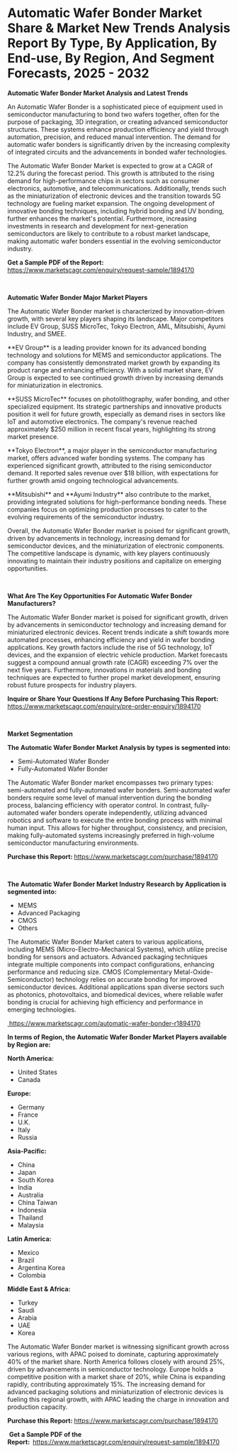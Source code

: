 <p><h1>Automatic Wafer Bonder Market Share & Market New Trends Analysis Report By Type, By Application, By End-use, By Region, And Segment Forecasts, 2025 - 2032</h1></p><p><strong>Automatic Wafer Bonder Market Analysis and Latest Trends</strong></p>
<p><p>An Automatic Wafer Bonder is a sophisticated piece of equipment used in semiconductor manufacturing to bond two wafers together, often for the purpose of packaging, 3D integration, or creating advanced semiconductor structures. These systems enhance production efficiency and yield through automation, precision, and reduced manual intervention. The demand for automatic wafer bonders is significantly driven by the increasing complexity of integrated circuits and the advancements in bonded wafer technologies.</p><p>The Automatic Wafer Bonder Market is expected to grow at a CAGR of 12.2% during the forecast period. This growth is attributed to the rising demand for high-performance chips in sectors such as consumer electronics, automotive, and telecommunications. Additionally, trends such as the miniaturization of electronic devices and the transition towards 5G technology are fueling market expansion. The ongoing development of innovative bonding techniques, including hybrid bonding and UV bonding, further enhances the market's potential. Furthermore, increasing investments in research and development for next-generation semiconductors are likely to contribute to a robust market landscape, making automatic wafer bonders essential in the evolving semiconductor industry.</p></p>
<p><strong>Get a Sample PDF of the Report:&nbsp;</strong> <a href="https://www.marketscagr.com/enquiry/request-sample/1894170?utm_campaign=2819&utm_medium=2&utm_source=Github&utm_content=ia&utm_term=12042025&utm_id=automatic-wafer-bonder">https://www.marketscagr.com/enquiry/request-sample/1894170</a></p>
<p>&nbsp;</p>
<p><strong>Automatic Wafer Bonder Major Market Players</strong></p>
<p><p>The Automatic Wafer Bonder market is characterized by innovation-driven growth, with several key players shaping its landscape. Major competitors include EV Group, SUSS MicroTec, Tokyo Electron, AML, Mitsubishi, Ayumi Industry, and SMEE.</p><p>**EV Group** is a leading provider known for its advanced bonding technology and solutions for MEMS and semiconductor applications. The company has consistently demonstrated market growth by expanding its product range and enhancing efficiency. With a solid market share, EV Group is expected to see continued growth driven by increasing demands for miniaturization in electronics.</p><p>**SUSS MicroTec** focuses on photolithography, wafer bonding, and other specialized equipment. Its strategic partnerships and innovative products position it well for future growth, especially as demand rises in sectors like IoT and automotive electronics. The company's revenue reached approximately $250 million in recent fiscal years, highlighting its strong market presence.</p><p>**Tokyo Electron**, a major player in the semiconductor manufacturing market, offers advanced wafer bonding systems. The company has experienced significant growth, attributed to the rising semiconductor demand. It reported sales revenue over $18 billion, with expectations for further growth amid ongoing technological advancements.</p><p>**Mitsubishi** and **Ayumi Industry** also contribute to the market, providing integrated solutions for high-performance bonding needs. These companies focus on optimizing production processes to cater to the evolving requirements of the semiconductor industry.</p><p>Overall, the Automatic Wafer Bonder market is poised for significant growth, driven by advancements in technology, increasing demand for semiconductor devices, and the miniaturization of electronic components. The competitive landscape is dynamic, with key players continuously innovating to maintain their industry positions and capitalize on emerging opportunities.</p></p>
<p>&nbsp;</p>
<p><strong>What Are The Key Opportunities For Automatic Wafer Bonder Manufacturers?</strong></p>
<p><p>The Automatic Wafer Bonder market is poised for significant growth, driven by advancements in semiconductor technology and increasing demand for miniaturized electronic devices. Recent trends indicate a shift towards more automated processes, enhancing efficiency and yield in wafer bonding applications. Key growth factors include the rise of 5G technology, IoT devices, and the expansion of electric vehicle production. Market forecasts suggest a compound annual growth rate (CAGR) exceeding 7% over the next five years. Furthermore, innovations in materials and bonding techniques are expected to further propel market development, ensuring robust future prospects for industry players.</p></p>
<p><strong>Inquire or Share Your Questions If Any Before Purchasing This Report:</strong> <a href="https://www.marketscagr.com/enquiry/pre-order-enquiry/1894170?utm_campaign=2819&utm_medium=2&utm_source=Github&utm_content=ia&utm_term=12042025&utm_id=automatic-wafer-bonder">https://www.marketscagr.com/enquiry/pre-order-enquiry/1894170</a></p>
<p>&nbsp;</p>
<p><strong>Market Segmentation</strong></p>
<p><strong>The Automatic Wafer Bonder Market Analysis by types is segmented into:</strong></p>
<p><ul><li>Semi-Automated Wafer Bonder</li><li>Fully-Automated Wafer Bonder</li></ul></p>
<p><p>The Automatic Wafer Bonder market encompasses two primary types: semi-automated and fully-automated wafer bonders. Semi-automated wafer bonders require some level of manual intervention during the bonding process, balancing efficiency with operator control. In contrast, fully-automated wafer bonders operate independently, utilizing advanced robotics and software to execute the entire bonding process with minimal human input. This allows for higher throughput, consistency, and precision, making fully-automated systems increasingly preferred in high-volume semiconductor manufacturing environments.</p></p>
<p><strong>Purchase this Report:&nbsp;</strong><a href="https://www.marketscagr.com/purchase/1894170?utm_campaign=2819&utm_medium=2&utm_source=Github&utm_content=ia&utm_term=12042025&utm_id=automatic-wafer-bonder">https://www.marketscagr.com/purchase/1894170</a></p>
<p>&nbsp;</p>
<p><strong>The Automatic Wafer Bonder Market Industry Research by Application is segmented into:</strong></p>
<p><ul><li>MEMS</li><li>Advanced Packaging</li><li>CMOS</li><li>Others</li></ul></p>
<p><p>The Automatic Wafer Bonder Market caters to various applications, including MEMS (Micro-Electro-Mechanical Systems), which utilize precise bonding for sensors and actuators. Advanced packaging techniques integrate multiple components into compact configurations, enhancing performance and reducing size. CMOS (Complementary Metal-Oxide-Semiconductor) technology relies on accurate bonding for improved semiconductor devices. Additional applications span diverse sectors such as photonics, photovoltaics, and biomedical devices, where reliable wafer bonding is crucial for achieving high efficiency and performance in emerging technologies.</p></p>
<p><a href="https://www.marketscagr.com/automatic-wafer-bonder-r1894170?utm_campaign=2819&utm_medium=2&utm_source=Github&utm_content=ia&utm_term=12042025&utm_id=automatic-wafer-bonder">&nbsp;https://www.marketscagr.com/automatic-wafer-bonder-r1894170</a></p>
<p><strong>In terms of Region, the Automatic Wafer Bonder Market Players available by Region are:</strong></p>
<p>
    <p> <strong> North America: </strong>
        <ul>
            <li>United States</li>
            <li>Canada</li>
        </ul>
        </p> 
    <p> <strong> Europe: </strong>
        <ul>
            <li>Germany</li>
            <li>France</li>
            <li>U.K.</li>
            <li>Italy</li>
            <li>Russia</li>
        </ul>
        </p> 
    <p> <strong> Asia-Pacific: </strong>
        <ul>
            <li>China</li>
            <li>Japan</li>
            <li>South Korea</li>
            <li>India</li>
            <li>Australia</li>
            <li>China Taiwan</li>
            <li>Indonesia</li>
            <li>Thailand</li>
            <li>Malaysia</li>
        </ul>
        </p> 
    <p> <strong> Latin America: </strong>
        <ul>
            <li>Mexico</li>
            <li>Brazil</li>
            <li>Argentina Korea</li>
            <li>Colombia</li>
        </ul>
        </p> 
    <p> <strong> Middle East & Africa: </strong>
        <ul>
            <li>Turkey</li>
            <li>Saudi</li>
            <li>Arabia</li>
            <li>UAE</li>
            <li>Korea</li>
        </ul>
    </p>
    </p>
<p><p>The Automatic Wafer Bonder market is witnessing significant growth across various regions, with APAC poised to dominate, capturing approximately 40% of the market share. North America follows closely with around 25%, driven by advancements in semiconductor technology. Europe holds a competitive position with a market share of 20%, while China is expanding rapidly, contributing approximately 15%. The increasing demand for advanced packaging solutions and miniaturization of electronic devices is fueling this regional growth, with APAC leading the charge in innovation and production capacity.</p></p>
<p><strong>Purchase this Report: </strong><a href="https://www.marketscagr.com/purchase/1894170?utm_campaign=2819&utm_medium=2&utm_source=Github&utm_content=ia&utm_term=12042025&utm_id=automatic-wafer-bonder">https://www.marketscagr.com/purchase/1894170</a></p>
<p>&nbsp;<strong>Get a Sample PDF of the Report:&nbsp;&nbsp;</strong><a href="https://www.marketscagr.com/enquiry/request-sample/1894170?utm_campaign=2819&utm_medium=2&utm_source=Github&utm_content=ia&utm_term=12042025&utm_id=automatic-wafer-bonder">https://www.marketscagr.com/enquiry/request-sample/1894170</a></p>
<p><strong></strong></p>
<p><p></p><p></p><p></p></p>